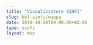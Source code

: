 ```yaml
---
title: "Visualizzatore SINFI"
slug: bul-sinfi/mappa
date: 2019-10-28T00:00:00+02:00
type: sinfi
layout: map
---
```

